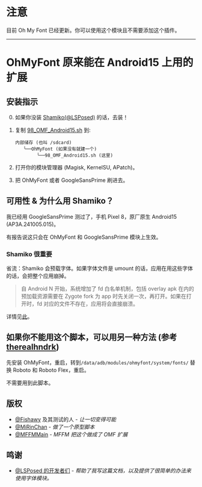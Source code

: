 # 注意

目前 Oh My Font 已经更新。你可以使用这个模块且不需要添加这个插件。

---


# OhMyFont 原来能在 Android15 上用的扩展

## 安装指示

0. 如果你没装 [Shamiko(@LSPosed)](https://t.me/LSPosed/278) 的话，去装！

1. 复制 [98_OMF_Android15.sh](98_OMF_Android15.sh) 到:

    ```plain
    内部储存 (也叫 /sdcard)
       ╰──OhMyFont (如果没有就建一个)
            ╰──98_OMF_Android15.sh (这里)
    ```

2. 打开你的模块管理器 (Magisk, KernelSU, APatch)。

3. 把 OhMyFont 或者 GoogleSansPrime 刷进去。

## 可用性 & 为什么用 Shamiko？

我已经用 GoogleSansPrime 测过了，手机 Pixel 8，原厂原生 Android15 (AP3A.241005.015)。

有报告说这只会在 OhMyFont 和 GoogleSansPrime 模块上生效。

### Shamiko 很重要

省流：Shamiko 会预载字体。如果字体文件是 umount 的话，应用在用这些字体的话，会把整个应用崩掉。

>自 Android N 开始，系统增加了 fd 白名单机制，包括 overlay apk 在内的预加载资源需要在 Zygote fork 为 app 时先关闭一次，再打开。如果在打开时，fd 对应的文件不存在，应用将会直接崩溃。

详情见[此](https://t.me/qianqianzhuang/34)。

## 如果你不能用这个脚本，可以用另一种方法 (参考 [therealhndrk](https://t.me/therealhndrk))

先安装 OhMyFont，重启，转到`/data/adb/modules/ohmyfont/system/fonts/` 替换 Roboto 和 Roboto Flex，重启。

不需要用到此脚本。

## 版权

- [@Fishawy](https://t.me/Fishawy) 及其测试的人 - *让一切变得可能*
- [@MiRinChan](https://github.com/MiRinChan) - *做了一个原型脚本*
- [@MFFMMain](https://t.me/MFFMMain) - *MFFM 把这个做成了 OMF 扩展*

## 鸣谢

- [@LSPosed 的开发者们](https://github.com/LSPosed/) - *帮助了我写这篇文档，以及提供了很简单的办法来使用字体模块。*
